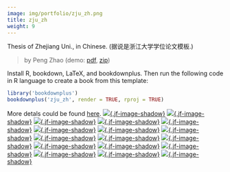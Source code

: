 ```yaml
---
image: img/portfolio/zju_zh.png
title: zju_zh
weight: 9
---
```


Thesis of Zhejiang Uni., in Chinese. (据说是浙江大学学位论文模板.)

> by Peng Zhao (demo: [pdf](https://github.com/pzhaonet/bookdownplus/raw/master/upload/zju_zh/showcase/zju_zh.pdf), [zip](https://github.com/pzhaonet/bookdownplus/raw/master/upload/zju_zh/demo.zip))

<!--more-->

Install R, bookdown, LaTeX, and bookdownplus. Then run the following code in R language to create a book from this template:

```r
library('bookdownplus')
bookdownplus('zju_zh', render = TRUE, rproj = TRUE)
```

More detals could be found [here](https://github.com/pzhaonet/bookdownplus).
[![](https://github.com/pzhaonet/bookdownplus/raw/master/upload/zju_zh/showcase/cover.png){.jf-image-shadow}](https://github.com/pzhaonet/bookdownplus/raw/master/upload/zju_zh/showcase/cover.png)
[![](https://github.com/pzhaonet/bookdownplus/raw/master/upload/zju_zh/showcase/zju_zh11.png){.jf-image-shadow}](https://github.com/pzhaonet/bookdownplus/raw/master/upload/zju_zh/showcase/zju_zh11.png)
[![](https://github.com/pzhaonet/bookdownplus/raw/master/upload/zju_zh/showcase/zju_zh13.png){.jf-image-shadow}](https://github.com/pzhaonet/bookdownplus/raw/master/upload/zju_zh/showcase/zju_zh13.png)
[![](https://github.com/pzhaonet/bookdownplus/raw/master/upload/zju_zh/showcase/zju_zh15.png){.jf-image-shadow}](https://github.com/pzhaonet/bookdownplus/raw/master/upload/zju_zh/showcase/zju_zh15.png)
[![](https://github.com/pzhaonet/bookdownplus/raw/master/upload/zju_zh/showcase/zju_zh17.png){.jf-image-shadow}](https://github.com/pzhaonet/bookdownplus/raw/master/upload/zju_zh/showcase/zju_zh17.png)
[![](https://github.com/pzhaonet/bookdownplus/raw/master/upload/zju_zh/showcase/zju_zh19.png){.jf-image-shadow}](https://github.com/pzhaonet/bookdownplus/raw/master/upload/zju_zh/showcase/zju_zh19.png)
[![](https://github.com/pzhaonet/bookdownplus/raw/master/upload/zju_zh/showcase/zju_zh21.png){.jf-image-shadow}](https://github.com/pzhaonet/bookdownplus/raw/master/upload/zju_zh/showcase/zju_zh21.png)
[![](https://github.com/pzhaonet/bookdownplus/raw/master/upload/zju_zh/showcase/zju_zh23.png){.jf-image-shadow}](https://github.com/pzhaonet/bookdownplus/raw/master/upload/zju_zh/showcase/zju_zh23.png)
[![](https://github.com/pzhaonet/bookdownplus/raw/master/upload/zju_zh/showcase/zju_zh25.png){.jf-image-shadow}](https://github.com/pzhaonet/bookdownplus/raw/master/upload/zju_zh/showcase/zju_zh25.png)
[![](https://github.com/pzhaonet/bookdownplus/raw/master/upload/zju_zh/showcase/zju_zh27.png){.jf-image-shadow}](https://github.com/pzhaonet/bookdownplus/raw/master/upload/zju_zh/showcase/zju_zh27.png)
[![](https://github.com/pzhaonet/bookdownplus/raw/master/upload/zju_zh/showcase/zju_zh3.png){.jf-image-shadow}](https://github.com/pzhaonet/bookdownplus/raw/master/upload/zju_zh/showcase/zju_zh3.png)
[![](https://github.com/pzhaonet/bookdownplus/raw/master/upload/zju_zh/showcase/zju_zh30.png){.jf-image-shadow}](https://github.com/pzhaonet/bookdownplus/raw/master/upload/zju_zh/showcase/zju_zh30.png)
[![](https://github.com/pzhaonet/bookdownplus/raw/master/upload/zju_zh/showcase/zju_zh37.png){.jf-image-shadow}](https://github.com/pzhaonet/bookdownplus/raw/master/upload/zju_zh/showcase/zju_zh37.png)
[![](https://github.com/pzhaonet/bookdownplus/raw/master/upload/zju_zh/showcase/zju_zh39.png){.jf-image-shadow}](https://github.com/pzhaonet/bookdownplus/raw/master/upload/zju_zh/showcase/zju_zh39.png)
[![](https://github.com/pzhaonet/bookdownplus/raw/master/upload/zju_zh/showcase/zju_zh5.png){.jf-image-shadow}](https://github.com/pzhaonet/bookdownplus/raw/master/upload/zju_zh/showcase/zju_zh5.png)
[![](https://github.com/pzhaonet/bookdownplus/raw/master/upload/zju_zh/showcase/zju_zh7.png){.jf-image-shadow}](https://github.com/pzhaonet/bookdownplus/raw/master/upload/zju_zh/showcase/zju_zh7.png)
[![](https://github.com/pzhaonet/bookdownplus/raw/master/upload/zju_zh/showcase/zju_zh9.png){.jf-image-shadow}](https://github.com/pzhaonet/bookdownplus/raw/master/upload/zju_zh/showcase/zju_zh9.png)

